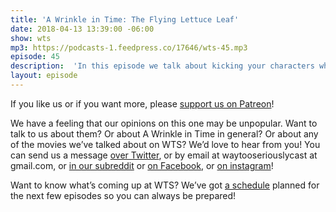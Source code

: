 ```yaml
---
title: 'A Wrinkle in Time: The Flying Lettuce Leaf'
date: 2018-04-13 13:39:00 -06:00
show: wts
mp3: https://podcasts-1.feedpress.co/17646/wts-45.mp3
episode: 45
description:  'In this episode we talk about kicking your characters when they are down, why mediocre movies are important, and optimism. We also talk about the "racial Bechdel test", which we both forgot is called the DuVernay test, after Ava DuVernay, the director of this very movie!'
layout: episode
---
```


If you like us or if you want more, please [support us on Patreon](https://www.patreon.com/clockworkscast)!

We have a feeling that our opinions on this one may be unpopular. Want to talk to us about them? Or about A Wrinkle in Time in general? Or about any of the movies we’ve talked about on WTS? We’d love to hear from you! You can send us a message [over Twitter](http://www.twitter.com/wtscast), or by email at waytooseriouslycast at gmail.com, or [in our subreddit](https://www.reddit.com/r/Goodstuff_fm/) or [on Facebook](http://www.facebook.com/wtscast), or [on instagram](https://www.instagram.com/waytooseriously/)!

Want to know what’s coming up at WTS? We’ve got [a schedule](https://docs.google.com/document/d/1f6fvTgbzQOCUD_potL6mWClmSC3D2cOBgKz36OwSC68) planned for the next few episodes so you can always be prepared!

